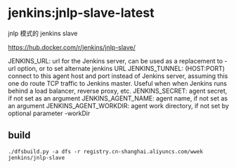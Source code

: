 # jenkins:jnlp-slave-latest
jnlp 模式的 jenkins slave

https://hub.docker.com/r/jenkins/jnlp-slave/

JENKINS_URL: url for the Jenkins server, can be used as a replacement to -url option, or to set alternate jenkins URL
JENKINS_TUNNEL: (HOST:PORT) connect to this agent host and port instead of Jenkins server, assuming this one do route TCP traffic to Jenkins master. Useful when when Jenkins runs behind a load balancer, reverse proxy, etc.
JENKINS_SECRET: agent secret, if not set as an argument
JENKINS_AGENT_NAME: agent name, if not set as an argument
JENKINS_AGENT_WORKDIR: agent work directory, if not set by optional parameter -workDir

## build
```
./dfsbuild.py -a dfs -r registry.cn-shanghai.aliyuncs.com/wwek jenkins/jnlp-slave
```